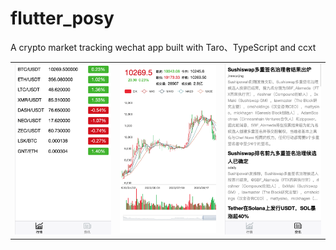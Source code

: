 # flutter_posy

A crypto market tracking wechat app built with Taro、TypeScript and ccxt
  <table><tr>
   <td style="text-align: center">
    <img src="img/home.png" width="223" />
  </td>
  <td style="text-align: center">
    <img src="img/kdata.png" width="223" />
  </td>
    <td style="text-align: center">
    <img src="img/news.png" width="223" />
  </td>
 
</tr></table>